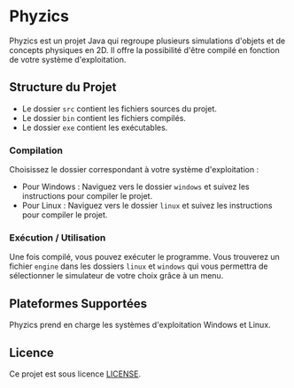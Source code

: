 # Phyzics

Phyzics est un projet Java qui regroupe plusieurs simulations d'objets et de concepts physiques en 2D. Il offre la possibilité d'être compilé en fonction de votre système d'exploitation.

## Structure du Projet

- Le dossier `src` contient les fichiers sources du projet.
- Le dossier `bin` contient les fichiers compilés.
- Le dossier `exe` contient les exécutables.

### Compilation

Choisissez le dossier correspondant à votre système d'exploitation :

- Pour Windows : Naviguez vers le dossier `windows` et suivez les instructions pour compiler le projet.
- Pour Linux : Naviguez vers le dossier `linux` et suivez les instructions pour compiler le projet.

### Exécution / Utilisation

Une fois compilé, vous pouvez exécuter le programme. Vous trouverez un fichier `engine` dans les dossiers `linux` et `windows` qui vous permettra de sélectionner le simulateur de votre choix grâce à un menu.

## Plateformes Supportées

Phyzics prend en charge les systèmes d'exploitation Windows et Linux.

## Licence

Ce projet est sous licence [LICENSE](LICENSE).
